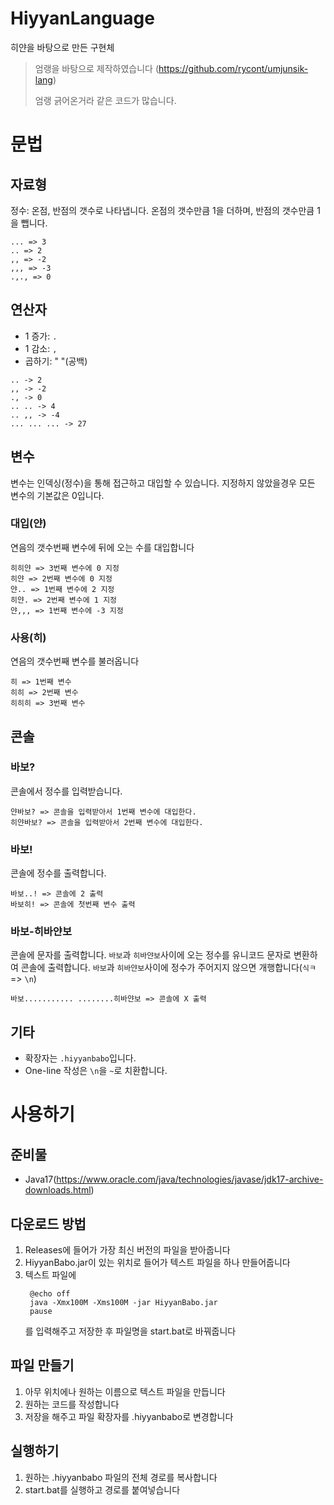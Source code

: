 # HiyyanLanguage
히얀을 바탕으로 만든 구현체

> 엄랭을 바탕으로 제작하였습니다 (https://github.com/rycont/umjunsik-lang)
> 
> 엄랭 긁어온거라 같은 코드가 많습니다. 

# 문법


## 자료형

정수: 온점, 반점의 갯수로 나타냅니다. 온점의 갯수만큼 1을 더하며, 반점의 갯수만큼 1을 뺍니다.

```
... => 3
.. => 2
,, => -2
,,, => -3
.,., => 0
```

## 연산자

- 1 증가: `.`
- 1 감소: `,`
- 곱하기: " "(공백)

```
.. -> 2
,, -> -2
., -> 0
.. .. -> 4
.. ,, -> -4
... ... ... -> 27
```

## 변수

변수는 인덱싱(정수)을 통해 접근하고 대입할 수 있습니다. 지정하지 않았을경우 모든 변수의 기본값은 0입니다.

### 대입(얀)

연음의 갯수번째 변수에 뒤에 오는 수를 대입합니다

```
히히얀 => 3번째 변수에 0 지정
히얀 => 2번째 변수에 0 지정
얀.. => 1번째 변수에 2 지정
히얀. => 2번째 변수에 1 지정
얀,,, => 1번째 변수에 -3 지정
```

### 사용(히)

연음의 갯수번째 변수를 불러옵니다

```
히 => 1번째 변수
히히 => 2번째 변수
히히히 => 3번째 변수
```

## 콘솔

### 바보?

콘솔에서 정수를 입력받습니다.

```
얀바보? => 콘솔을 입력받아서 1번째 변수에 대입한다.
히얀바보? => 콘솔을 입력받아서 2번째 변수에 대입한다.
```

### 바보!

콘솔에 정수를 출력합니다.

```tsx
바보..! => 콘솔에 2 출력
바보히! => 콘솔에 첫번째 변수 출력
```

### 바보-히바얀보

콘솔에 문자를 출력합니다. `바보`과 `히바얀보`사이에 오는 정수를 유니코드 문자로 변환하여 콘솔에 출력합니다. `바보`과 `히바얀보`사이에 정수가 주어지지 않으면 개행합니다(`식ㅋ` => `\n`)

```tsx
바보........... ........히바얀보 => 콘솔에 X 출력
```

## 기타

- 확장자는 `.hiyyanbabo`입니다.
- One-line 작성은 `\n`을 `~`로 치환합니다.

# 사용하기
## 준비물
- Java17(https://www.oracle.com/java/technologies/javase/jdk17-archive-downloads.html)

## 다운로드 방법
1. Releases에 들어가 가장 최신 버전의 파일을 받아줍니다
2. HiyyanBabo.jar이 있는 위치로 들어가 텍스트 파일을 하나 만들어줍니다
3. 텍스트 파일에 
   ```tsx
    @echo off
    java -Xmx100M -Xms100M -jar HiyyanBabo.jar
    pause
    ```
   를 입력해주고 저장한 후 파일명을 start.bat로 바꿔줍니다

## 파일 만들기
1. 아무 위치에나 원하는 이름으로 텍스트 파일을 만듭니다
2. 원하는 코드를 작성합니다
3. 저장을 해주고 파일 확장자를 .hiyyanbabo로 변경합니다

## 실행하기
1. 원하는 .hiyyanbabo 파일의 전체 경로를 복사합니다
2. start.bat를 실행하고 경로를 붙여넣습니다
